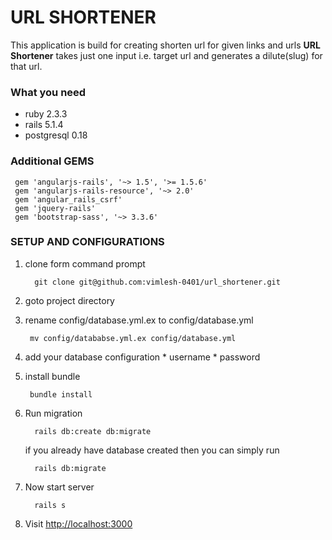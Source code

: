 # URL SHORTENER
 This application is build for creating shorten url for given links and urls
 **URL Shortener** takes just one input i.e. target url and generates a dilute(slug) for that url.

 ### What you need
  * ruby 2.3.3
  * rails 5.1.4
  * postgresql  0.18

  ### Additional GEMS
 ```
  gem 'angularjs-rails', '~> 1.5', '>= 1.5.6'
  gem 'angularjs-rails-resource', '~> 2.0'
  gem 'angular_rails_csrf'
  gem 'jquery-rails'
  gem 'bootstrap-sass', '~> 3.3.6'
  ```
  ### SETUP AND CONFIGURATIONS
  1. clone form command prompt
     ```
       git clone git@github.com:vimlesh-0401/url_shortener.git
     ```
  2. goto project directory

  3. rename config/database.yml.ex to config/database.yml
     ```
      mv config/datababse.yml.ex config/database.yml
     ```
  4. add your database configuration
    * username
    * password
  5. install bundle
     ```
      bundle install
     ```
   6. Run migration
      ```
        rails db:create db:migrate
      ```
      if you already have database created then you can simply run
        ```
          rails db:migrate
        ```
   7. Now start server
      ```
        rails s
      ```

   8. Visit [http://localhost:3000](http://localhost:3000/)

